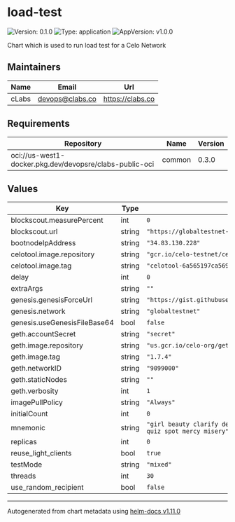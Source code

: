 # load-test

![Version: 0.1.0](https://img.shields.io/badge/Version-0.1.0-informational?style=flat-square) ![Type: application](https://img.shields.io/badge/Type-application-informational?style=flat-square) ![AppVersion: v1.0.0](https://img.shields.io/badge/AppVersion-v1.0.0-informational?style=flat-square)

Chart which is used to run load test for a Celo Network

## Maintainers

| Name | Email | Url |
| ---- | ------ | --- |
| cLabs | <devops@clabs.co> | <https://clabs.co> |

## Requirements

| Repository | Name | Version |
|------------|------|---------|
| oci://us-west1-docker.pkg.dev/devopsre/clabs-public-oci | common | 0.3.0 |

## Values

| Key | Type | Default | Description |
|-----|------|---------|-------------|
| blockscout.measurePercent | int | `0` |  |
| blockscout.url | string | `"https://globaltestnet-blockscout.global-testnet-us-west1.blockchaintestsglobaltestnet.org"` |  |
| bootnodeIpAddress | string | `"34.83.130.228"` |  |
| celotool.image.repository | string | `"gcr.io/celo-testnet/celo-monorepo"` |  |
| celotool.image.tag | string | `"celotool-6a565197ca569afbf6b0414ba384419489a11daf"` |  |
| delay | int | `0` |  |
| extraArgs | string | `""` |  |
| genesis.genesisForceUrl | string | `"https://gist.githubusercontent.com/jcortejoso/eba86918c7b7c7546589edd9a32f1f08/raw/b564a1cb50c1fb5261ea5238b0c0b2d055af9ba4/genesis.json"` |  |
| genesis.network | string | `"globaltestnet"` |  |
| genesis.useGenesisFileBase64 | bool | `false` |  |
| geth.accountSecret | string | `"secret"` |  |
| geth.image.repository | string | `"us.gcr.io/celo-org/geth"` |  |
| geth.image.tag | string | `"1.7.4"` |  |
| geth.networkID | string | `"9099000"` |  |
| geth.staticNodes | string | `""` |  |
| geth.verbosity | int | `1` |  |
| imagePullPolicy | string | `"Always"` |  |
| initialCount | int | `0` |  |
| mnemonic | string | `"girl beauty clarify deliver force dynamic wonder shoe install erosion rib resource cannon topple prevent slot brown zero banana exercise quiz spot mercy misery"` |  |
| replicas | int | `0` |  |
| reuse_light_clients | bool | `true` |  |
| testMode | string | `"mixed"` |  |
| threads | int | `30` |  |
| use_random_recipient | bool | `false` |  |

----------------------------------------------
Autogenerated from chart metadata using [helm-docs v1.11.0](https://github.com/norwoodj/helm-docs/releases/v1.11.0)
